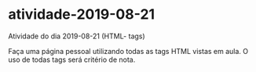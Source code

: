 # atividade-2019-08-21
Atividade do dia 2019-08-21 (HTML- tags)

Faça uma página pessoal utilizando todas as tags HTML vistas em aula.
O uso de todas tags será critério de nota.
